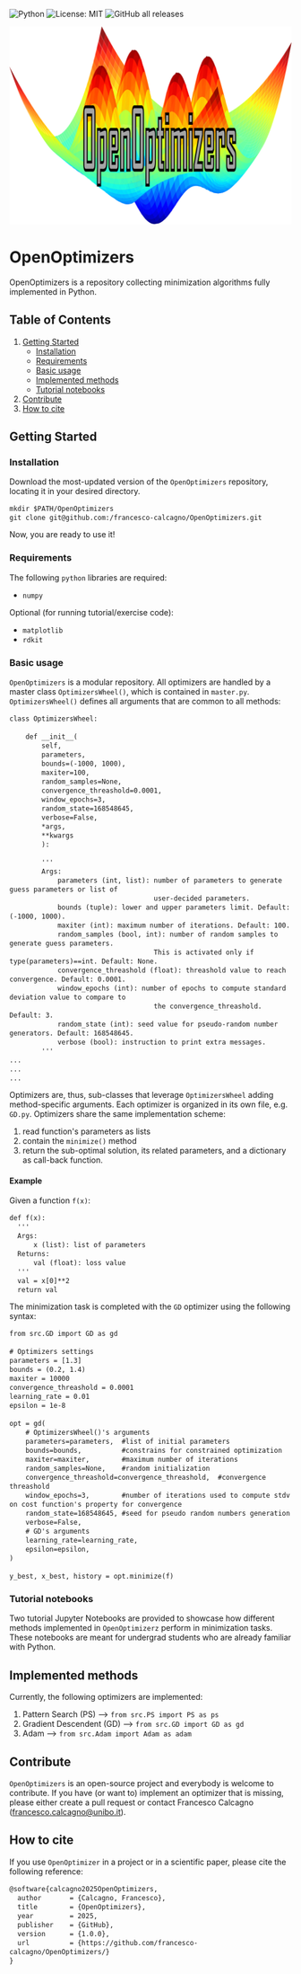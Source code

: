 ![Python](https://img.shields.io/badge/python-%3E%3D%203.13.15-blue)
![License: MIT](https://img.shields.io/badge/License-MIT-blue.svg)
![GitHub all releases](https://img.shields.io/github/downloads/francesco-calcagno/OpenOptimizers/total)

<div align="center">
    <img src="./img/OpenOptimizers-logo.png" width="600" />
</div>

# OpenOptimizers
OpenOptimizers is a repository collecting minimization algorithms fully implemented in Python.

## Table of Contents

1. [Getting Started](#start)
    - [Installation](#installation)
    - [Requirements](#requirements)
    - [Basic usage](#run)
    - [Implemented methods](#implemented)
    - [Tutorial notebooks](#exercises)
2. [Contribute](#contribute)
3. [How to cite](#cite)

## Getting Started <a name="start"></a>

### Installation <a name="installation"></a>
Download the most-updated version of the `OpenOptimizers` repository, locating it in your desired directory.
```
mkdir $PATH/OpenOptimizers
git clone git@github.com:/francesco-calcagno/OpenOptimizers.git
```
Now, you are ready to use it!

### Requirements <a name="requirements"></a>
The following `python` libraries are required:
- `numpy`

Optional (for running tutorial/exercise code):
- `matplotlib`
- `rdkit`

### Basic usage <a name="run"></a>
`OpenOptimizers` is a modular repository. All optimizers are handled by a master class `OptimizersWheel()`, which is contained in `master.py`.
`OptimizersWheel()` defines all arguments that are common to all methods:
```
class OptimizersWheel:
    
    def __init__(
        self, 
        parameters,
        bounds=(-1000, 1000), 
        maxiter=100, 
        random_samples=None, 
        convergence_threashold=0.0001,
        window_epochs=3,
        random_state=168548645, 
        verbose=False, 
        *args, 
        **kwargs
        ):
        
        '''
        Args:
            parameters (int, list): number of parameters to generate guess parameters or list of
                                    user-decided parameters.
            bounds (tuple): lower and upper parameters limit. Default: (-1000, 1000).
            maxiter (int): maximum number of iterations. Default: 100.
            random_samples (bool, int): number of random samples to generate guess parameters.
                                    This is activated only if type(parameters)==int. Default: None.
            convergence_threashold (float): threashold value to reach convergence. Default: 0.0001.
            window_epochs (int): number of epochs to compute standard deviation value to compare to
                                    the convergence_threashold. Default: 3.
            random_state (int): seed value for pseudo-random number generators. Default: 168548645.
            verbose (bool): instruction to print extra messages.
        '''
...
...
...
```

Optimizers are, thus, sub-classes that leverage `OptimizersWheel` adding method-specific arguments. Each optimizer is organized in its own file, e.g. `GD.py`.
Optimizers share the same implementation scheme:
1. read function's parameters as lists
2. contain the `minimize()` method
3. return the sub-optimal solution, its related parameters, and a dictionary as call-back function.


#### Example
Given a function `f(x)`:
```
def f(x):
  '''
  Args:
      x (list): list of parameters
  Returns:
      val (float): loss value
  '''
  val = x[0]**2
  return val
```

The minimization task is completed with the `GD` optimizer using the following syntax:

```
from src.GD import GD as gd

# Optimizers settings
parameters = [1.3] 
bounds = (0.2, 1.4) 
maxiter = 10000
convergence_threashold = 0.0001
learning_rate = 0.01
epsilon = 1e-8

opt = gd(
    # OptimizersWheel()'s arguments
    parameters=parameters,  #list of initial parameters
    bounds=bounds,          #constrains for constrained optimization
    maxiter=maxiter,        #maximum number of iterations
    random_samples=None,    #random initialization
    convergence_threashold=convergence_threashold,  #convergence threashold
    window_epochs=3,        #number of iterations used to compute stdv on cost function's property for convergence
    random_state=168548645, #seed for pseudo random numbers generation 
    verbose=False,
    # GD's arguments
    learning_rate=learning_rate,
    epsilon=epsilon,
)

y_best, x_best, history = opt.minimize(f)
```

### Tutorial notebooks <a name="exercises"></a>
Two tutorial Jupyter Notebooks are provided to showcase how different methods implemented in `OpenOptimizerz` perform in minimization tasks. These notebooks are meant for undergrad students who are already familiar with Python. 


## Implemented methods <a name="implemented"></a>
Currently, the following optimizers are implemented:
1. Pattern Search (PS) --> `from src.PS import PS as ps`
2. Gradient Descendent (GD) --> `from src.GD import GD as gd`
3. Adam --> `from src.Adam import Adam as adam`

## Contribute <a name="contribute"></a>
`OpenOptimizers` is an open-source project and everybody is welcome to contribute.
If you have (or want to) implement an optimizer that is missing, please either create a pull request or contact Francesco Calcagno (francesco.calcagno@unibo.it).

## How to cite <a name="cite"></a>
If you use `OpenOptimizer` in a project or in a scientific paper, please cite the following reference:
```
@software{calcagno2025OpenOptimizers,
  author       = {Calcagno, Francesco},
  title        = {OpenOptimizers},
  year         = 2025,
  publisher    = {GitHub},
  version      = {1.0.0},
  url          = {https://github.com/francesco-calcagno/OpenOptimizers/}
}
```


